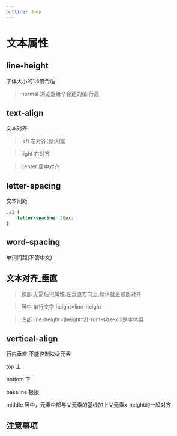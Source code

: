 ```yaml
---
outline: deep
---
```


# 文本属性

## line-height
字体大小的1.5倍合适
> normal 浏览器给个合适的值
行高

## text-align
文本对齐
> left 左对齐(默认值)

> right 右对齐

> center 居中对齐

## letter-spacing
文本间距
```css
.a1 {
    letter-spacing: 20px;
}

```

## word-spacing
单词间距(不管中文)

## 文本对齐_垂直
> 顶部 无需任何属性,在垂直方向上,默认就是顶部对齐

> 居中 单行文字 height=line-height 

> 底部 line-height=(height*2)-font-size-x x是字体组


## vertical-align
行内垂直,不能控制块级元素

top 上

bottom 下

baseline 极限

middle 居中，元素中部与父元素的基线加上父元素x-height的一般对齐



## 注意事项
